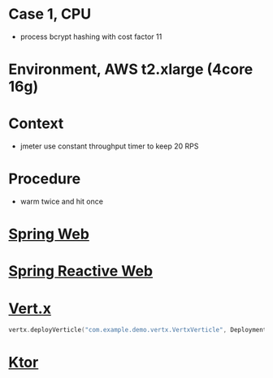 # Case 1, CPU
* process bcrypt hashing with cost factor 11

# Environment, AWS t2.xlarge (4core 16g)

# Context
* jmeter use constant throughput timer to keep 20 RPS

# Procedure
* warm twice and hit once

# [Spring Web](https://b2etw.github.io/reactive-coroutine-performance-test/cpu/cpu_spring_mvc_case_1/index.html)

# [Spring Reactive Web](https://b2etw.github.io/reactive-coroutine-performance-test/cpu/cpu_spring_flux_case_1/index.html)

# [Vert.x](https://b2etw.github.io/reactive-coroutine-performance-test/cpu/cpu_vertx_vertx_case_1/index.html)
```kotlin
vertx.deployVerticle("com.example.demo.vertx.VertxVerticle", DeploymentOptions().setInstances(VertxOptions.DEFAULT_EVENT_LOOP_POOL_SIZE))
```

# [Ktor](https://b2etw.github.io/reactive-coroutine-performance-test/cpu/cpu_ktor_ktor_case_1/index.html)
